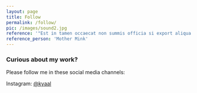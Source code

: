 ```yaml
---
layout: page
title: Follow
permalink: /follow/
pic: /images/sound2.jpg
reference: '"Est in tamen occaecat non summis officia si export aliqua non illum incurreret probant, probant nisi!"'
reference_person: 'Mother Mink'
---
```

### Curious about my work?

Please follow me in these social media channels:

Instagram: [@kyaal](#)
